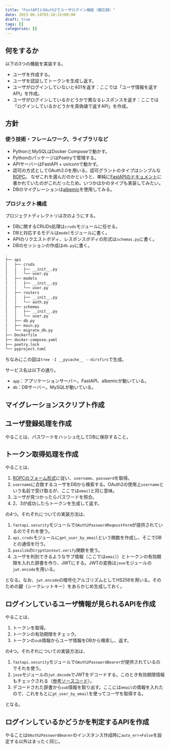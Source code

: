 ```yaml
---
title: "FastAPIとOAuth2でユーザログイン機能（備忘録）"
date: 2023-06-14T05:18:31+09:00
draft: true
tags: []
categories: []
---
```


## 何をするか

以下の3つの機能を実装する。

- ユーザを作成する。
- ユーザを認証してトークンを生成し返す。
- ユーザがログインしていないと401を返す：ここでは「ユーザ情報を返すAPI」を作成。
- ユーザがログインしているかどうかで異なるレスポンスを返す：ここでは「ログインしているかどうかを真偽値で返すAPI」を作成。


## 方針

### 使う技術・フレームワーク、ライブラリなど

- PythonとMySQLはDocker Composeで動かす。
- PythonのパッケージはPoetryで管理する。
- APIサーバーはFastAPI + uvicornで動かす。
- 認可の方式としてOAuth2.0を用いる。認可グラントのタイプはシンプルな[ROPC](https://openid-foundation-japan.github.io/rfc6749.ja.html#grant-password)。
  なぜこれを選んだのかというと、単純に[FastAPIのドキュメント](https://fastapi.tiangolo.com/tutorial/security/oauth2-jwt/)に書かれていたのがこれだったため。いつかほかのタイプも実装してみたい。
- DBのマイグレーションは[albemic](https://github.com/sqlalchemy/alembic)を使用してみる。

### プロジェクト構成

プロジェクトディレクトリは次のようにする。

- DBに関するCRUDs処理は`cruds`モジュールに任せる。
- DBと対応するモデルは`model`モジュールに書く。
- APIのリクエストボディ、レスポンスボディの形式は`schemas.py`に書く。
- DBのセッションの作成は`db.py`に書く。

```sh
.
├── api
│   ├── cruds
│   │   ├── __init__.py
│   │   └── user.py
│   ├── models
│   │   ├── __init__.py
│   │   └── user.py
│   ├── routers
│   │   ├── __init__.py
│   │   └── auth.py
│   ├── schemas
│   │   ├── __init__.py
│   │   └── user.py
│   ├── db.py
│   ├── main.py
│   └── migrate_db.py
├── Dockerfile
├── docker-compose.yaml
├── poetry.lock
└── pyproject.toml
```

ちなみにこの図は`tree -I __pycache__ --dirsfirs`で生成。

サービス名は以下の通り。
- `app`：アプリケーションサーバー。FastAPI、albemicが動いている。
- `db`：DBサーバー。MySQLが動いている。

## マイグレーションスクリプト作成

## ユーザ登録処理を作成

やることは、パスワードをハッシュ化してDBに保存すること。

## トークン取得処理を作成

やることは、

1. [ROPCのフォーム形式](https://openid-foundation-japan.github.io/rfc6749.ja.html#password-tok-req)に従い、`username`、`password`を取得。
2. `username`に合致するユーザをDBから検索する。OAuth2の使用上`username`という名前で受け取るが、ここでは`email`と同じ意味。
3. ユーザが見つかったらパスワードを照合。
4. 2、3が成功したらトークンを生成して返す。

の4つ。それぞれについての実装方法は、

1. `fastapi.security`モジュールで`OAuth2PasswordReqeustForm`が提供されているのでそれを使う。
2. `api.cruds`モジュールに`get_user_by_email`という関数を作成し、そこでDBとの通信を行う。
3. `passlib`の`CryptContext.verify`関数を使う。
4. ユーザを判別できるようなサブ情報（ここでは`email`）とトークンの有効期限を入れた辞書を作り、JWTにする。JWTの変換は`jose`モジュールの`jwt.encode`を用いる。

となる。なお、`jwt.encode`の暗号化アルゴリズムとしてHS256を用いる。そのための鍵（シークレットキー）をあらかじめ生成しておく。

## ログインしているユーザ情報が見られるAPIを作成

やることは、

1. トークンを取得。
2. トークンの有効期限をチェック。
3. トークンの`sub`情報からユーザ情報をDBから検索し、返す。

の4つ。それぞれについての実装方法は、

1. `fastapi.security`モジュールで`OAuth2PasswordBearer`が提供されているのでそれを使う。
2. `jose`モジュールの`jwt.decode`でJWTをデコードする。このとき有効期限情報もチェックされる（[参考ソースコード](https://github.com/mpdavis/python-jose/blob/master/jose/jwt.py)）。
3. デコードされた辞書から`sub`情報を取り出す。ここには`email`の情報を入れたので、これをもとに`gt_user_by_email`を使ってユーザを取得する。

となる。

## ログインしているかどうかを判定するAPIを作成

やることは`OAuth2PasswordBearer`のインスタンス作成時に`auto_err=False`を設定する以外はまったく同じ。
